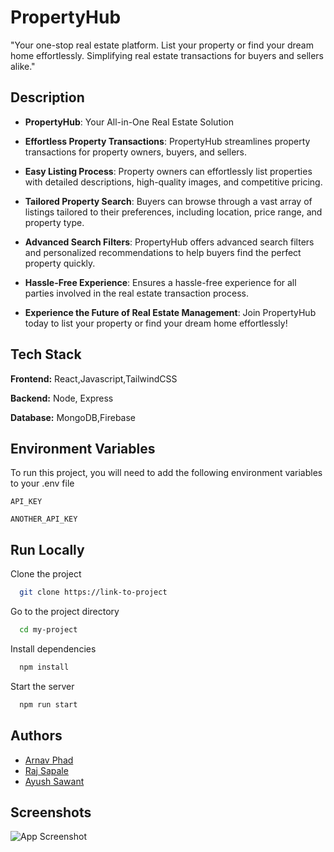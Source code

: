 
# PropertyHub

"Your one-stop real estate platform. List your property or find your dream home effortlessly. Simplifying real estate transactions for buyers and sellers alike."

## Description

- **PropertyHub**: Your All-in-One Real Estate Solution
  
- **Effortless Property Transactions**: PropertyHub streamlines property transactions for property owners, buyers, and sellers.

- **Easy Listing Process**: Property owners can effortlessly list properties with detailed descriptions, high-quality images, and competitive pricing.

- **Tailored Property Search**: Buyers can browse through a vast array of listings tailored to their preferences, including location, price range, and property type.

- **Advanced Search Filters**: PropertyHub offers advanced search filters and personalized recommendations to help buyers find the perfect property quickly.

- **Hassle-Free Experience**: Ensures a hassle-free experience for all parties involved in the real estate transaction process.

- **Experience the Future of Real Estate Management**: Join PropertyHub today to list your property or find your dream home effortlessly!
## Tech Stack

**Frontend:** React,Javascript,TailwindCSS

**Backend:** Node, Express

**Database:** MongoDB,Firebase


## Environment Variables

To run this project, you will need to add the following environment variables to your .env file

`API_KEY`

`ANOTHER_API_KEY`


## Run Locally

Clone the project

```bash
  git clone https://link-to-project
```

Go to the project directory

```bash
  cd my-project
```

Install dependencies

```bash
  npm install
```

Start the server

```bash
  npm run start
```


## Authors

- [Arnav Phad](https://www.github.com/Arnav0704)
- [Raj Sapale](https://www.github.com/RajSapale04)
- [Ayush Sawant](https://www.github.com/ayushsawant464)



## Screenshots

![App Screenshot](https://via.placeholder.com/468x300?text=App+Screenshot+Here)


